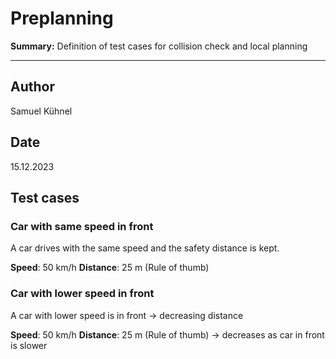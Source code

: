 # Preplanning

**Summary:** Definition of test cases for collision check and local planning

---

## Author

Samuel Kühnel

## Date

15.12.2023

## Test cases

### Car with same speed in front

A car drives with the same speed and the safety distance is kept.

**Speed**: 50 km/h
**Distance**: 25 m (Rule of thumb)

### Car with lower speed in front

A car with lower speed is in front -> decreasing distance

**Speed**: 50 km/h
**Distance**: 25 m (Rule of thumb) -> decreases as car in front is slower
